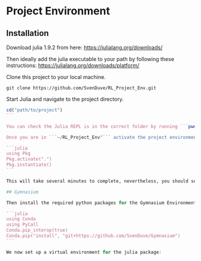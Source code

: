 # Project Environment

## Installation

Download julia 1.9.2 from here: https://julialang.org/downloads/

Then ideally add the julia executable to your path by following these instructions: https://julialang.org/downloads/platform/

Clone this project to your local machine.

```
git clone https://github.com/SvenDuve/RL_Project_Env.git
```

Start Julia and navigate to the project directory.

````julia
cd("path/to/project")
``` 

You can check the Julia REPL is in the correct folder by running ```pwd()```.

Once you are in ```~/RL_Project_Env"``` activate the project environment and install the required packages in the Julia REPL running the following commands:

```julia
using Pkg
Pkg.activate(".")
Pkg.instantiate()
```

This will take several minutes to complete, nevertheless, you should see constant actvitity or a progress bar in the REPL.

## Gymnasium

Then install the required python packages for the Gymnasium Environment by running the following commands in the Julia REPL:

```julia
using Conda
using PyCall
Conda.pip_interop(true)
Conda.pip("install", "git+https://github.com/SvenDuve/Gymnasium")
```

We now set up a virtual environment for the julia package: